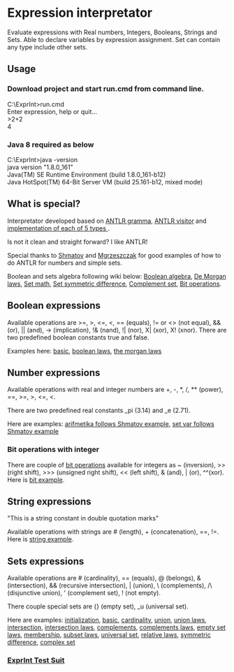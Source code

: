 # Expression interpretator

Evaluate expressions with Real numbers, Integers, Booleans, Strings and Sets. Able to declare variables by expression assignment. Set can contain any type include other sets.

## Usage

### Download project and start run.cmd from command line.
C:\ExprInt>run.cmd<br/>
Enter expression, help or quit...<br/>
\>2+2<br/>
4

### Java 8 required as below

C:\ExprInt>java -version<br/>
java version "1.8.0_161"<br/>
Java(TM) SE Runtime Environment (build 1.8.0_161-b12)<br/>
Java HotSpot(TM) 64-Bit Server VM (build 25.161-b12, mixed mode)<br/>

## What is special?

Interpretator developed based on [ANTLR gramma](https://github.com/serhioms/ExprInt/blob/master/gramma/CalcSet.g4), [ANTLR visitor](https://github.com/serhioms/ExprInt/blob/master/src/main/java/org/exprint/antlr/EvalVisitor.java) and [implementation of each of 5 types ](https://github.com/serhioms/ExprInt/tree/master/src/main/java/org/exprint/type).

Is not it clean and straight forward? I like ANTLR!

Special thanks to [Shmatov](https://github.com/shmatov/antlr4-calculator) and [Mgrzeszczak](https://github.com/mgrzeszczak/set-calculator) for good examples of how to do ANTLR for numbers and simple sets.

Boolean and sets algebra following wiki below: [Boolean algebra](https://en.wikipedia.org/wiki/Boolean_algebra), [De Morgan laws](https://en.wikipedia.org/wiki/De_Morgan%27s_laws), [Set math](https://en.wikipedia.org/wiki/Set_(mathematics)), [Set symmetric difference](https://en.wikipedia.org/wiki/Symmetric_difference), [Complement set](https://en.wikipedia.org/wiki/Complement_(set_theory)), [Bit operations](https://www.programiz.com/java-programming/bitwise-operators). 

## Boolean expressions
Available operations are >=, >, <=, <, == (equals), != or <> (not equal), && (or), || (and), -> (implication), !& (nand), !| (nor), X| (xor), X! (xnor). There are two predefined boolean constants true and false.

Examples here: [basic](https://github.com/serhioms/ExprInt/blob/master/data/booleanbasic.txt), [boolean laws](https://github.com/serhioms/ExprInt/blob/master/data/booleanlaw.txt), [the morgan laws](https://github.com/serhioms/ExprInt/blob/master/data/booleanmorgan.txt)

## Number expressions
Available operations with real and integer numbers are +, -, *, /, ** (power), ==, >=, >, <=, <.<br/>

There are two predefined real constants _pi (3.14) and  _e (2.71).

Here are examples: [arifmetika follows Shmatov example](https://github.com/serhioms/ExprInt/blob/master/data/numarifmetika.txt), [set var follows Shmatov example](https://github.com/serhioms/ExprInt/blob/master/data/setvar.txt)

### Bit operations with integer
There are couple of [bit operations](https://www.programiz.com/java-programming/bitwise-operators) available for integers as ~ (inversion), >> (right shift), >>> (unsigned right shift), << (left shift), & (and), | (or), ^^(xor). Here is [bit example](https://github.com/serhioms/ExprInt/blob/master/data/bit.txt).

## String expressions
"This is a string constant in double quotation marks"

Available operations with strings are # (length), + (concatenation), ==, !=. Here is [string example](https://github.com/serhioms/ExprInt/blob/master/data/string.txt).

## Sets expressions
Available operations are # (cardinality), == (equals), @ (belongs), & (intersection), && (recursive intersection), | (union), \ (complements), /\ (disjunctive union), ' (complement set), ! (not empty).<br/>

There couple special sets are {} (empty set), _u (universal set).

Here are examples: [initialization](https://github.com/serhioms/ExprInt/blob/master/data/setsimple.txt), [basic](https://github.com/serhioms/ExprInt/blob/master/data/setbasic.txt), [cardinality](https://github.com/serhioms/ExprInt/blob/master/data/setcardinality.txt), [union](https://github.com/serhioms/ExprInt/blob/master/data/setunion.txt), [union laws](https://github.com/serhioms/ExprInt/blob/master/data/setunionlaw.txt), [intersection](https://github.com/serhioms/ExprInt/blob/master/data/setintersection.txt), [intersection laws](https://github.com/serhioms/ExprInt/blob/master/data/setintersectionlaw.txt), [complements](https://github.com/serhioms/ExprInt/blob/master/data/setcomplements.txt), [complements laws](https://github.com/serhioms/ExprInt/blob/master/data/setcomplementslaw.txt), [empty set laws](https://github.com/serhioms/ExprInt/blob/master/data/setemptylaw.txt), [membership](https://github.com/serhioms/ExprInt/blob/master/data/setmembershipbasic.txt), [subset laws](https://github.com/serhioms/ExprInt/blob/master/data/subsetlaw.txt), [universal set](https://github.com/serhioms/ExprInt/blob/master/data/setuniversalbasic.txt), [relative laws](https://github.com/serhioms/ExprInt/blob/master/data/setrelativelaw.txt), [symmetric difference](https://github.com/serhioms/ExprInt/blob/master/data/setsymmetricdifferencelaw.txt),  [complex set](https://github.com/serhioms/ExprInt/blob/master/data/setcomplex.txt)

### [ExprInt Test Suit](https://github.com/serhioms/ExprInt/blob/master/src/test/java/test/ExprintTest.java)
